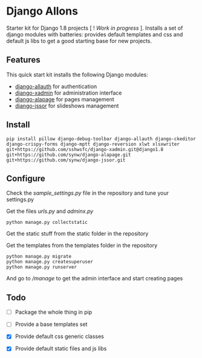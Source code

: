 Django Allons
==============

Starter kit for Django 1.8 projects [ ! *Work in progress* ].
Installs a set of django modules with batteries: provides default templates and css and default js libs to get a good starting base for new projects.

Features
--------------

This quick start kit installs the following Django modules:

- [django-allauth](https://github.com/pennersr/django-allauth) for authentication
- [django-xadmin](https://github.com/sshwsfc/django-xadmin) for administration interface
- [django-alapage](https://github.com/synw/django-alapage) for pages management
- [django-jssor](https://github.com/synw/django-jssor) for slideshows management


Install
--------------

	pip install pillow django-debug-toolbar django-allauth django-ckeditor django-crispy-forms django-mptt django-reversion xlwt xlsxwriter git+https://github.com/sshwsfc/django-xadmin.git@django1.8 git+https://github.com/synw/django-alapage.git git+https://github.com/synw/django-jssor.git


Configure
--------------

Check the *sample_settings.py* file in the repository and tune your settings.py

Get the files *urls.py* and *adminx.py*

	python manage.py collectstatic

Get the static stuff from the static folder in the repository

Get the templates from the templates folder in the repository

	python manage.py migrate
	python manage.py createsuperuser
	python manage.py runserver

And go to _/manage_ to get the admin interface and start creating pages


Todo
--------------

- [ ] Package the whole thing in pip
- [ ] Provide a base templates set
- [x] Provide default css generic classes
- [x] Provide default static files and js libs

